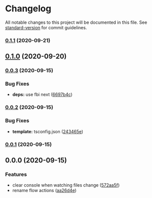 # Changelog

All notable changes to this project will be documented in this file. See [standard-version](https://github.com/conventional-changelog/standard-version) for commit guidelines.

### [0.1.1](https://github.com/fbi-js/factory-factory/compare/v0.1.0...v0.1.1) (2020-09-21)

## [0.1.0](https://github.com/fbi-js/factory-factory/compare/v0.0.3...v0.1.0) (2020-09-20)

### [0.0.3](https://github.com/fbi-js/factory-factory/compare/v0.0.2...v0.0.3) (2020-09-15)


### Bug Fixes

* **deps:** use fbi next ([6697b4c](https://github.com/fbi-js/factory-factory/commit/6697b4ce1c0272a63eaaee6e97a601f3aecfadfc))

### [0.0.2](https://github.com/fbi-js/factory-factory/compare/v0.0.1...v0.0.2) (2020-09-15)


### Bug Fixes

* **template:** tsconfig.json ([243465e](https://github.com/fbi-js/factory-factory/commit/243465ee324c5883039b464861fbb666da8f91c8))

### [0.0.1](https://github.com/fbi-js/factory-factory/compare/v0.0.0...v0.0.1) (2020-09-15)

## 0.0.0 (2020-09-15)


### Features

* clear console when watching files change ([572aa5f](https://github.com/fbi-js/factory-factory/commit/572aa5fdfb4ab1d36ab5b8ea1a5c82db6c7e4e71))
* rename flow actions ([aa26d4e](https://github.com/fbi-js/factory-factory/commit/aa26d4e262d9be78eb81978ca5451d4338cfea04))
